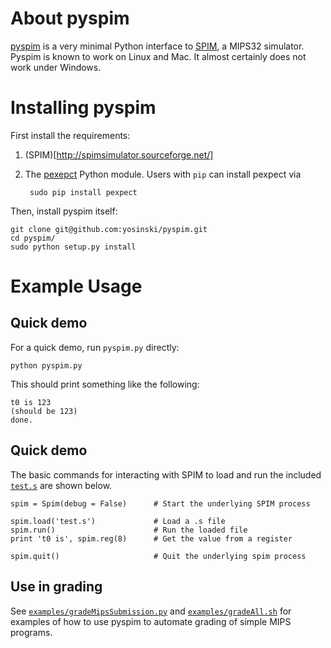 About pyspim
=====================

[pyspim](https://github.com/yosinski/pyspim) is a very minimal Python
interface to [SPIM](http://sourceforge.net/projects/spimsimulator/), a
MIPS32 simulator. Pyspim is known to work on Linux and Mac. It almost
certainly does not work under Windows.



Installing pyspim
=====================

First install the requirements:

1. (SPIM)[http://spimsimulator.sourceforge.net/]

2. The [pexepct](http://sourceforge.net/projects/pexpect/) Python module. Users with ```pip``` can install pexpect via

        sudo pip install pexpect

Then, install pyspim itself:

    git clone git@github.com:yosinski/pyspim.git
    cd pyspim/
    sudo python setup.py install



Example Usage
=====================

Quick demo
---------------------

For a quick demo, run ```pyspim.py``` directly:

    python pyspim.py

This should print something like the following:

    t0 is 123
    (should be 123)
    done.

Quick demo
---------------------

The basic commands for interacting with SPIM to load and run the included [```test.s```](https://github.com/yosinski/pyspim/blob/master/test.s) are shown below.

    spim = Spim(debug = False)      # Start the underlying SPIM process

    spim.load('test.s')             # Load a .s file
    spim.run()                      # Run the loaded file
    print 't0 is', spim.reg(8)      # Get the value from a register

    spim.quit()                     # Quit the underlying spim process


Use in grading
---------------------

See [```examples/gradeMipsSubmission.py```](https://github.com/yosinski/pyspim/blob/master/examples/gradeMipsSubmission.py) and [```examples/gradeAll.sh```](https://github.com/yosinski/pyspim/blob/master/examples/gradeAll.sh) for examples of how to use pyspim to automate grading of simple MIPS programs.
